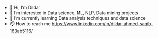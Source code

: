 - 👋 Hi, I’m Dildar
- 👀 I’m interested in Data science, ML, NLP, Data mining projects
- 🌱 I’m currently learning Data analysis techniques and data science
- 📫 How to reach me https://www.linkedin.com/in/dildar-ahmed-saqib-163ab5116/

<!---
saqib002/saqib002 is a ✨ special ✨ repository because its `README.md` (this file) appears on your GitHub profile.
You can click the Preview link to take a look at your changes.
--->
